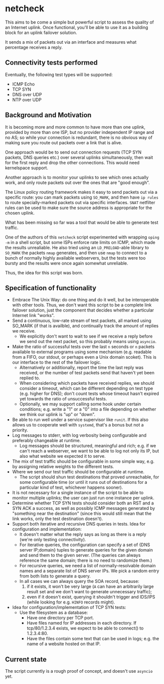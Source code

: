 # netcheck

This aims to be come a simple but powerful script to assess the quality of
an Internet uplink. Once functional, you'll be able to use it as a building
block for an uplink failover solution.

It sends a mix of packets out via an interface and measures what percentage
receives a reply.

## Connectivity tests performed

Eventually, the following test types will be supported:

 * ICMP Echo
 * TCP SYN
 * DNS over UDP
 * NTP over UDP

## Background and Motivation

It is becoming more and more common to have more than one uplink, provided
by more than one ISP, but no provider independent IP range and no AS; so
while your connection is redundant, there is no obvious way of making sure
you route out packets over a link that is alive.

One approach would be to send out connection requests (TCP SYN packets, DNS
queries etc.) over several uplinks simultaneously, then wait for the first
reply and drop the other connections. This would need kernelspace support.

Another approach is to monitor your uplinks to see which ones actually work,
and only route packets out over the ones that are "good enough".

The Linux policy routing framework makes it easy to send packets out via a
specific route: you can mark packets using `SO_MARK`, and then have `ip
rules` to route specially-marked packets out via specific interfaces. `SNAT`
netfilter rules can be used to make sure the source address is appropriate
for the chosen uplink.

What has been missing so far was a tool that would be able to generate test
traffic.

One of the authors of this `netcheck` script experimented with wrapping
`oping -m` in a shell script, but some ISPs enforce rate limits on ICMP,
which made the results unrealiable. He also tried using an `LD_PRELOAD`-able
library to `SO_MARK` the packets `nmap` generates, and then use `nmap` to
connect to a bunch of normally highly available webservers, but the tests
were too bursty and the results were once again somewhat unreliable.

Thus, the idea for this script was born.

## Specification of functionality

 * Embrace The Unix Way: do one thing and do it well, but be interoperable with other tools. Thus, we don't want this script to be a complete link failover solution, just the component that decides whether a particular Internet link "works".
 * Send a continuous, low-rate stream of test packets, all marked using SO_MARK (if that is availble), and continually track the amount of replies we receive.
   * We explicitly don't want to wait to see if we receive a reply before we send out the next packet, so this probably means using `asyncio`.
 * Make the ratio of successful tests over the last `n` seconds or `n` packets available to external programs using some mechanism (e.g. readable from a FIFO, our stdout, or perhaps even a Unix domain scoket). This is our interface to the rest of the failover logic.
   * Alternatively or additionally, report the time the last reply was received, or the number of test packets send that haven't yet been replied to.
   * When considering which packets have received replies, we should consider a timeout, which can be different depending on test type (e.g. higher for DNS); don't count tests whose timeout hasn't expired yet towards the ratio of unsuccessful tests.
   * Optionally, we may support calling some hook under certain conditions; e.g. write a "1" or a "0" into a file depending on whether we think our uplink is "up" or "down".
 * Be able to run well under a service supervisor like `runit`. If this also allows us to cooperate well with `systemd`, that's a bonus but not a priority.
 * Log messages to stderr, with log verbosity being configurable and preferably changeable at runtime.
   * Log messages should be structured, meaningful and rich; e.g. if we can't reach a webserver, we want to be able to log not only its IP, but also what website we expected it to serve.
 * The mix of test traffic should be configurable in some simple way, e.g. by assigning relative weights to the different tests.
 * Where we send our test traffic should be configurable at runtime.
   * The script should shun test destinations that proved unreachable, for some configurable time (or until it runs out of destinations for a particular kind of test, whichever happens sooner).
 * It is not necessary for a single instance of the script to be able to monitor multiple uplinks; the user can just run one instance per uplink.
 * Determine whether TCP SYN tests should consider both an RST and a SYN ACK a success, as well as possibly ICMP messages generated by "something near the destination" (since this would still mean that the link works, only the test destination doesn't).
 * Support both iterative and recursive DNS queries in tests. Idea for configuration and implementation:
   * It doesn't matter what the reply says as long as there is a reply (we're only testing connectivity).
   * For iterative queries, the configuration can specify a set of {DNS server IP;domain} tuples to generate queries for the given domain and send them to the given server. (The queries can always reference the same domain; there is no need to randomize them.)
   * For recursive queries, we need a list of normally-resolvable domain names and a separate list of DNS server IPs. We pick a random entry from both lists to generate a query.
   * In all cases we can always query the SOA record, because:
     1. if it exists, it won't be very large (`A` can have an arbitrarily large result set and we don't want to generate unnecessary traffic);
     2. even if it doesn't exist, querying it shouldn't trigger and IDS/IPS (while looking for e.g. `HINFO` records might).
 * Idea for configuration/implementation of TCP SYN tests:
   * Use the filesystem as a database:
     * Have one directory per TCP port.
     * Have files named for IP addresses in each directory. If tcp/80/1.2.3.4 exists, we expect to be able to connect() to 1.2.3.4:80.
     * Have the files contain some text that can be used in logs; e.g. the name of a website hosted on that IP.

## Current state

The script currently is a rough proof of concept, and doesn't use `asyncio`
yet.

